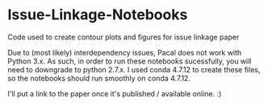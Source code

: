 # Issue-Linkage-Notebooks
Code used to create contour plots and figures for issue linkage paper

Due to (most likely) interdependency issues, Pacal does not work with Python 3.x. As such, in order to run these notebooks sucessfully, you will need to downgrade to python 2.7.x. I used conda 4.7.12 to create these files, so the notebooks should run smoothly on conda 4.7.12.

I'll put a link to the paper once it's published / available online.
:)
